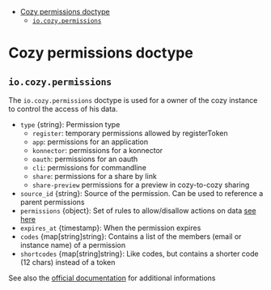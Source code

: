 - [Cozy permissions doctype](#cozy-permissions-doctype)
  - [`io.cozy.permissions`](#iocozypermissions)

# Cozy permissions doctype

## `io.cozy.permissions`

The `io.cozy.permissions` doctype is used for a owner of the cozy instance to
control the access of his data.

- `type` {string}: Permission type
  - `register`: temporary permissions allowed by registerToken
  - `app`: permissions for an application
  - `konnector`: permissions for a konnector
  - `oauth`: permissions for an oauth
  - `cli`: permissions for commandline
  - `share`: permissions for a share by link
  - `share-preview` permissions for a preview in cozy-to-cozy sharing
- `source_id` {string}: Source of the permission. Can be used to reference a
  parent permissions
- `permissions` {object}: Set of rules to allow/disallow actions on data [see
  here](https://docs.cozy.io/en/cozy-stack/permissions/#what-is-a-permission)
- `expires_at` {timestamp}: When the permission expires
- `codes` {map[string]string}: Contains a list of the members (email or instance
  name) of a permission
- `shortcodes` {map[string]string}: Like codes, but contains a shorter code (12
  chars) instead of a token

See also the [official
documentation](https://docs.cozy.io/en/cozy-stack/permissions/) for additional
informations
